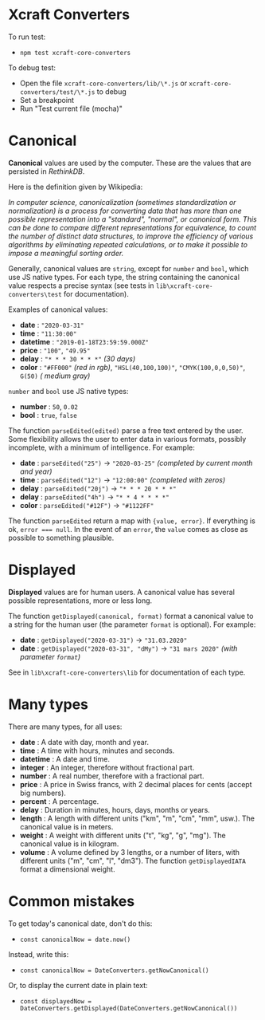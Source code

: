 # Xcraft Converters

To run test:

- `npm test xcraft-core-converters`

To debug test:

- Open the file `xcraft-core-converters/lib/\*.js` or `xcraft-core-converters/test/\*.js` to debug
- Set a breakpoint
- Run "Test current file (mocha)"

# Canonical

**Canonical** values are used by the computer. These are the values that are persisted in _RethinkDB_.

Here is the definition given by Wikipedia:

_In computer science, canonicalization (sometimes standardization or normalization) is a process for converting data that has more than one possible representation into a "standard", "normal", or canonical form. This can be done to compare different representations for equivalence, to count the number of distinct data structures, to improve the efficiency of various algorithms by eliminating repeated calculations, or to make it possible to impose a meaningful sorting order._

Generally, canonical values are `string`, except for `number` and `bool`, which use JS native types.
For each type, the string containing the canonical value respects a precise syntax (see tests in `lib\xcraft-core-converters\test` for documentation).

Examples of canonical values:

- **date** : `"2020-03-31"`
- **time** : `"11:30:00"`
- **datetime** : `"2019-01-18T23:59:59.000Z"`
- **price** : `"100"`, `"49.95"`
- **delay** : `"* * * 30 * * *"` _(30 days)_
- **color** : `"#FF000"` _(red in rgb)_, `"HSL(40,100,100)"`, `"CMYK(100,0,0,50)"`, `G(50)` _( medium gray)_

`number` and `bool` use JS native types:

- **number** : `50`, `0.02`
- **bool** : `true`, `false`

The function `parseEdited(edited)` parse a free text entered by the user. Some flexibility allows the user to enter data in various formats, possibly incomplete, with a minimum of intelligence. For example:

- **date** : `parseEdited("25")` → `"2020-03-25"` _(completed by current month and year)_
- **time** : `parseEdited("12")` → `"12:00:00"` _(completed with zeros)_
- **delay** : `parseEdited("20j")` → `"* * * 20 * * *"`
- **delay** : `parseEdited("4h")` → `"* * 4 * * * *"`
- **color** : `parseEdited("#12F")` → `"#1122FF"`

The function `parseEdited` return a map with `{value, error}`. If everything is ok, `error === null`. In the event of an `error`, the `value` comes as close as possible to something plausible.

# Displayed

**Displayed** values are for human users. A canonical value has several possible representations, more or less long.

The function `getDisplayed(canonical, format)` format a canonical value to a string for the human user (the parameter `format` is optional). For example:

- **date** : `getDisplayed("2020-03-31")` → `"31.03.2020"`
- **date** : `getDisplayed("2020-03-31", "dMy")` → `"31 mars 2020"` _(with parameter `format`)_

See in `lib\xcraft-core-converters\lib` for documentation of each type.

# Many types

There are many types, for all uses:

- **date** : A date with day, month and year.
- **time** : A time with hours, minutes and seconds.
- **datetime** : A date and time.
- **integer** : An integer, therefore without fractional part.
- **number** : A real number, therefore with a fractional part.
- **price** : A price in Swiss francs, with 2 decimal places for cents (accept big numbers).
- **percent** : A percentage.
- **delay** : Duration in minutes, hours, days, months or years.
- **length** : A length with different units ("km", "m", "cm", "mm", usw.). The canonical value is in meters.
- **weight** : A weight with different units ("t", "kg", "g", "mg"). The canonical value is in kilogram.
- **volume** : A volume defined by 3 lengths, or a number of liters, with different units ("m", "cm", "l", "dm3"). The function `getDisplayedIATA` format a dimensional weight.

# Common mistakes

To get today's canonical date, don't do this:

- `const canonicalNow = date.now()`

Instead, write this:

- `const canonicalNow = DateConverters.getNowCanonical()`

Or, to display the current date in plain text:

- `const displayedNow = DateConverters.getDisplayed(DateConverters.getNowCanonical())`
